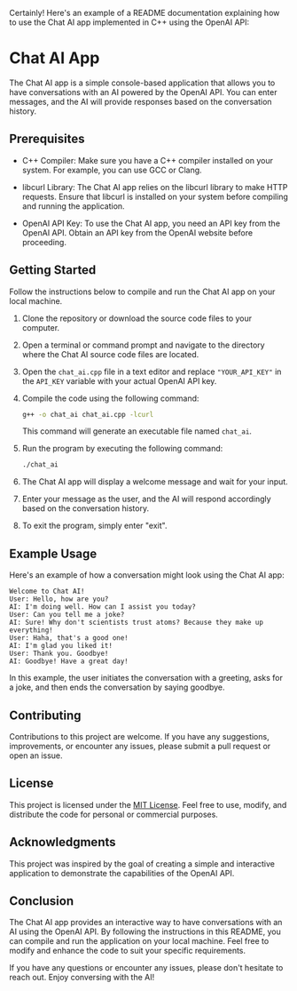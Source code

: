 Certainly! Here's an example of a README documentation explaining how to use the Chat AI app implemented in C++ using the OpenAI API:

# Chat AI App

The Chat AI app is a simple console-based application that allows you to have conversations with an AI powered by the OpenAI API. You can enter messages, and the AI will provide responses based on the conversation history.

## Prerequisites

- C++ Compiler: Make sure you have a C++ compiler installed on your system. For example, you can use GCC or Clang.

- libcurl Library: The Chat AI app relies on the libcurl library to make HTTP requests. Ensure that libcurl is installed on your system before compiling and running the application.

- OpenAI API Key: To use the Chat AI app, you need an API key from the OpenAI API. Obtain an API key from the OpenAI website before proceeding.

## Getting Started

Follow the instructions below to compile and run the Chat AI app on your local machine.

1. Clone the repository or download the source code files to your computer.

2. Open a terminal or command prompt and navigate to the directory where the Chat AI source code files are located.

3. Open the `chat_ai.cpp` file in a text editor and replace `"YOUR_API_KEY"` in the `API_KEY` variable with your actual OpenAI API key.

4. Compile the code using the following command:

   ```bash
   g++ -o chat_ai chat_ai.cpp -lcurl
   ```

   This command will generate an executable file named `chat_ai`.

5. Run the program by executing the following command:

   ```bash
   ./chat_ai
   ```

6. The Chat AI app will display a welcome message and wait for your input.

7. Enter your message as the user, and the AI will respond accordingly based on the conversation history.

8. To exit the program, simply enter "exit".

## Example Usage

Here's an example of how a conversation might look using the Chat AI app:

```
Welcome to Chat AI!
User: Hello, how are you?
AI: I'm doing well. How can I assist you today?
User: Can you tell me a joke?
AI: Sure! Why don't scientists trust atoms? Because they make up everything!
User: Haha, that's a good one!
AI: I'm glad you liked it!
User: Thank you. Goodbye!
AI: Goodbye! Have a great day!
```

In this example, the user initiates the conversation with a greeting, asks for a joke, and then ends the conversation by saying goodbye.

## Contributing

Contributions to this project are welcome. If you have any suggestions, improvements, or encounter any issues, please submit a pull request or open an issue.

## License

This project is licensed under the [MIT License](LICENSE). Feel free to use, modify, and distribute the code for personal or commercial purposes.

## Acknowledgments

This project was inspired by the goal of creating a simple and interactive application to demonstrate the capabilities of the OpenAI API.

## Conclusion

The Chat AI app provides an interactive way to have conversations with an AI using the OpenAI API. By following the instructions in this README, you can compile and run the application on your local machine. Feel free to modify and enhance the code to suit your specific requirements.

If you have any questions or encounter any issues, please don't hesitate to reach out. Enjoy conversing with the AI!
